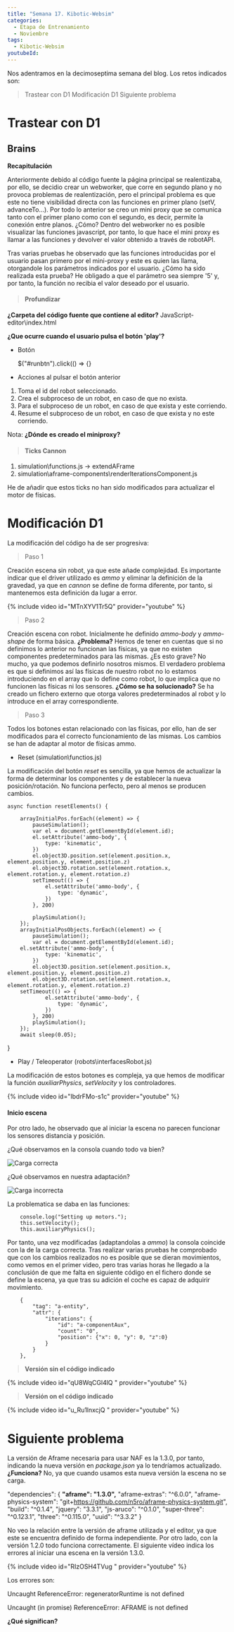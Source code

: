 ```yaml
---
title: "Semana 17. Kibotic-Websim"
categories:
  - Etapa de Entrenamiento
  - Noviembre
tags:
  - Kibotic-Websim
youtubeId: 
---
```



Nos adentramos en la decimoseptima semana del blog. Los retos indicados son:

> Trastear con D1 
> Modificación D1 
> Siguiente problema

# Trastear con D1

## Brains

**Recapitulación**

Anteriormente debido al código fuente la página principal se realentizaba, por ello, se decidio crear un webworker, que corre en segundo plano y no provoca problemas de realentización, pero el principal problema es que este no tiene visibilidad directa con las funciones en primer plano (setV, advanceTo...). Por todo lo anterior se creo un mini proxy que se comunica tanto con el primer plano como con el segundo, es decir, permite la conexión entre planos. ¿Cómo? Dentro del webworker no es posible visualizar las funciones javascript, por tanto, lo que hace el mini proxy es llamar a las funciones y devolver el valor obtenido a través de robotAPI.

Tras varias pruebas he observado que las funciones introducidas por el usuario pasan primero por el mini-proxy y este es quien las llama, otorgandole los parámetros indicados por el usuario. ¿Cómo ha sido realizada esta prueba? He obligado a que el parámetro sea siempre '5' y, por tanto, la función no recibia el valor deseado por el usuario.

> #### Profundizar 

**¿Carpeta del código fuente que contiene al editor?** JavaScript-editor\index.html

**¿Que ocurre cuando el usuario pulsa el botón 'play'?**

* Botón

  $("#runbtn").click(() => {}

* Acciones al pulsar el botón anterior

1. Toma el id del robot seleccionado.
2. Crea el subproceso de un robot, en caso de que no exista.
3. Para el subproceso de un robot, en caso de que exista y este corriendo. 
4. Resume el subproceso de un robot, en caso de que exista y no este corriendo. 

Nota: **¿Dónde es creado el miniproxy?**

> #### Ticks Cannon 

1. simulation\functions.js -> extendAFrame 
2. simulation\aframe-components\renderIterationsComponent.js 

He de añadir que estos ticks no han sido modificados para actualizar el motor de físicas. 

# Modificación D1

La modificación del código ha de ser progresiva:

> Paso 1

Creación escena sin robot, ya que este añade complejidad. Es importante indicar que el driver utilizado es *ammo* y eliminar la definición de la gravedad, ya que en *cannon* se define de forma diferente, por tanto, si mantenemos esta definición da lugar a error. 

{% include video id="MTnXYV1Tr5Q" provider="youtube" %}

> Paso 2

Creación escena con robot. Inicialmente he definido *ammo-body* y *ammo-shape* de forma básica. **¿Problema?** Hemos de tener en cuentas que si no definimos lo anterior no funcionan las físicas, ya que no existen componentes predeterminados para las mismas. ¿Es esto grave? No mucho, ya que podemos definirlo nosotros mismos. El verdadero problema es que si definimos así las físicas de nuestro robot no lo estamos introduciendo en el array que lo define como robot, lo que implica que no funcionen las físicas ni los sensores. **¿Cómo se ha solucionado?** Se ha creado un fichero externo que otorga valores predeterminados al robot y lo introduce en el array correspondiente.

> Paso 3 

Todos los botones estan relacionado con las físicas, por ello, han de ser modificados para el correcto funcionamiento de las mismas. Los cambios se han de adaptar al motor de físicas ammo.

- Reset (simulation\functios.js)

La modificación del botón *reset* es sencilla, ya que hemos de actualizar la forma de determinar los componentes y de establecer la nueva posición/rotación. No funciona perfecto, pero al menos se producen cambios.

    async function resetElements() {

        arrayInitialPos.forEach((element) => {
            pauseSimulation();
            var el = document.getElementById(element.id);
            el.setAttribute('ammo-body', {
                type: 'kinematic',
            })
            el.object3D.position.set(element.position.x, element.position.y, element.position.z)
            el.object3D.rotation.set(element.rotation.x, element.rotation.y, element.rotation.z)
            setTimeout(() => {
                el.setAttribute('ammo-body', {
                    type: 'dynamic',
                })
            }, 200)
    
            playSimulation();
        });
        arrayInitialPosObjects.forEach((element) => {
            pauseSimulation();
            var el = document.getElementById(element.id);
        el.setAttribute('ammo-body', {
                type: 'kinematic',
            })
            el.object3D.position.set(element.position.x, element.position.y, element.position.z)
            el.object3D.rotation.set(element.rotation.x, element.rotation.y, element.rotation.z)
        setTimeout(() => {
                el.setAttribute('ammo-body', {
                    type: 'dynamic',
                })
            }, 200)
            playSimulation();
        });
        await sleep(0.05);
}

- Play / Teleoperator (robots\interfacesRobot.js)

La modificación de estos botones es compleja, ya que hemos de modificar la función *auxiliarPhysics*, *setVelocity* y los controladores. 

{% include video id="IbdrFMo-s1c" provider="youtube" %}

#### Inicio escena 

Por otro lado, he observado que al iniciar la escena no parecen funcionar los sensores distancia y posición. 

¿Qué observamos en la consola cuando todo va bien?

![Carga correcta](https://raw.githubusercontent.com/RoboticsLabURJC/2022-tfg-ana-villanueva/main/docs/images/kibotics_console_all_fine_start.png)

¿Qué observamos en nuestra adaptación? 

![Carga incorrecta](https://raw.githubusercontent.com/RoboticsLabURJC/2022-tfg-ana-villanueva/main/docs/images/kibotics_console_not_all_fine_start.png)

La problematica se daba en las funciones:

        console.log("Setting up motors.");
        this.setVelocity();
        this.auxiliaryPhysics();

Por tanto, una vez modificadas (adaptandolas a *ammo*) la consola coincide con la de la carga correcta. Tras realizar varias pruebas he comprobado que con los cambios realizados no es posible que se dieran movimientos, como vemos en el primer video, pero tras varias horas he llegado a la conclusión de que me falta en siguiente código en el fichero donde se define la escena, ya que tras su adición el coche es capaz de adquirir movimiento.

        {
            "tag": "a-entity",
            "attr": {
                "iterations": {
                    "id": "a-componentAux",
                    "count": "0",
                    "position": {"x": 0, "y": 0, "z":0}
                }
            }
        },

> **Versión sin el código indicado**

{% include video id="qU8WqCGl4lQ " provider="youtube" %}

> **Versión  on el código indicado**

{% include video id="u_Ru1lnxcjQ " provider="youtube" %}

# Siguiente problema

La versión de Aframe necesaria para usar NAF es la 1.3.0, por tanto, indicando la nueva versión en *package.json* ya lo tendríamos actualizado. **¿Funciona?** No, ya que cuando usamos esta nueva versión la escena no se carga.

  "dependencies": {
    **"aframe": "1.3.0",**
    "aframe-extras": "^6.0.0",
    "aframe-physics-system": "git+https://github.com/n5ro/aframe-physics-system.git",
    "build": "^0.1.4",
    "jquery": "3.3.1",
    "js-aruco": "^0.1.0",
    "super-three": "^0.123.1",
    "three": "^0.115.0",
    "uuid": "^3.3.2"
  }

No veo la relación entre la versión de aframe utilizada y el editor, ya que este se encuentra definido de forma independiente. Por otro lado, con la versión 1.2.0 todo funciona correctamente. El siguiente vídeo indica los errores al iniciar una escena en la versión 1.3.0.

{% include video id="RIzOSH4TVug " provider="youtube" %}

Los errores son:

Uncaught ReferenceError: regeneratorRuntime is not defined

Uncaught (in promise) ReferenceError: AFRAME is not defined

**¿Qué significan?**
